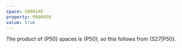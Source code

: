 ```yaml
---
space: S000146
property: P000050
value: true
---
```


The product of {P50} spaces is {P50}, so this follows from {S27|P50}.
